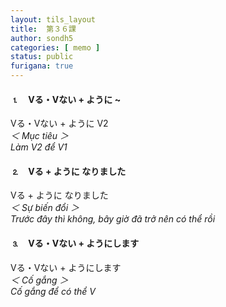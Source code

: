 ```yaml
---
layout: tils_layout
title:  第３６課
author: sondh5
categories: [ memo ]
status: public
furigana: true
---
```


#### ⒈　Vる・Vない + ように ~
<ct>Vる・Vない + ように V2</ct>  
*＜ Mục tiêu ＞*  
*Làm V2 để V1* 

#### ⒉　Vる + ように なりました
<ct>Vる + ように なりました</ct>  
*＜ Sự biến đổi ＞*  
*Trước đây thì không, bây giờ đã trở nên có thể rồi*  

#### ⒊　Vる・Vない + ようにします
<ct>Vる・Vない + ようにします</ct>  
*＜ Cố gắng ＞*  
*Cố gắng để có thể V*  

